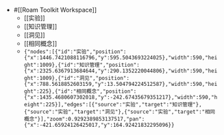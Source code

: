 - #[[Roam Toolkit Workspace]]
    - [[实验]]
    - [[知识管理]]
    - [[洞见]]
    - [[相同概念]]
    - ```{"nodes":[{"id":"实验","position":{"x":1446.7421088116796,"y":595.5043693224025},"width":590,"height":1009},{"id":"知识管理","position":{"x":2325.6367913684644,"y":290.1352220044806},"width":590,"height":1009},{"id":"洞见","position":{"x":788.5618852603159,"y":13.504794224512587},"width":590,"height":225},{"id":"相同概念","position":{"x":1435.4680607302018,"y":-242.67435679351217},"width":590,"height":225}],"edges":[{"source":"实验","target":"知识管理"},{"source":"实验","target":"洞见"},{"source":"实验","target":"相同概念"}],"zoom":0.9292389853137517,"pan":{"x":-421.65924126425017,"y":164.92421832295096}}```
